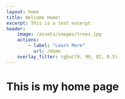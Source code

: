 ```yaml
---
layout: home 
title: Welcome Home! 
excerpt: This is a test excerpt 
header: 
    image: /assets/images/trees.jpg
    actions: 
        - label: "Learn More" 
          url: /Home
    overlay_filter: rgba(79, 99, 82, 0.5)
---
```


# This is my home page 